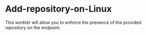 # Add-repository-on-Linux

This worklet will allow you to enforce the presence of the provided repository on the endpoint.